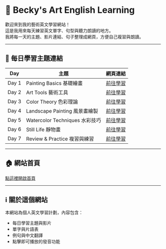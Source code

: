 # 🎨 Becky's Art English Learning

歡迎來到我的藝術英文學習網站！  
這是我用來每天練習英文單字、句型與聽力朗讀的地方。  
我將每一天的主題、影片連結、句子整理成網頁，方便自己複習與朗讀。

---

## 📅 每日學習主題連結

| Day | 主題 | 網頁連結 |
|-----|------|---------|
| Day 1 | Painting Basics 基礎繪畫 | [前往學習](https://yangmyang0223-ops.github.io/English-learning-plan/day1.html) |
| Day 2 | Art Tools 藝術工具 | [前往學習](https://yangmyang0223-ops.github.io/English-learning-plan/day2.html) |
| Day 3 | Color Theory 色彩理論 | [前往學習](https://yangmyang0223-ops.github.io/English-learning-plan/day3.html) |
| Day 4 | Landscape Painting 風景畫繪製 | [前往學習](https://yangmyang0223-ops.github.io/English-learning-plan/day4.html) |
| Day 5 | Watercolor Techniques 水彩技巧 | [前往學習](https://yangmyang0223-ops.github.io/English-learning-plan/day5.html) |
| Day 6 | Still Life 靜物畫 | [前往學習](https://yangmyang0223-ops.github.io/English-learning-plan/day6.html) |
| Day 7 | Review & Practice 複習與練習 | [前往學習](https://yangmyang0223-ops.github.io/English-learning-plan/day7.html) |

---

## 🏠 網站首頁
[點這裡開啟首頁](https://yangmyang0223-ops.github.io/English-learning-plan/index.html)

---

## ℹ️ 關於這個網站
本網站為個人英文學習計劃，內容包含：
- 每日學習主題與影片
- 單字與片語表
- 例句與中文翻譯
- 點擊即可播放的發音功能
